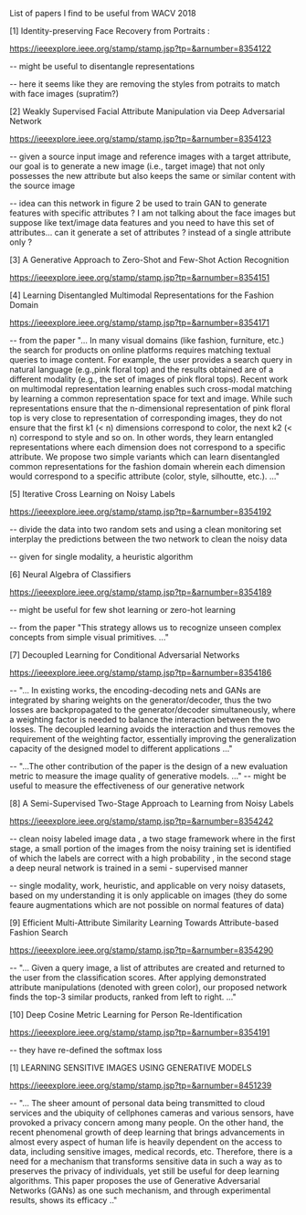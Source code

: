 
List of papers I find to be useful from WACV 2018 

[1] Identity-preserving Face Recovery from Portraits : 

https://ieeexplore.ieee.org/stamp/stamp.jsp?tp=&arnumber=8354122

-- might be useful to disentangle representations

-- here it seems like they are removing the styles from potraits to match with face images (supratim?)

[2] Weakly Supervised Facial Attribute Manipulation via Deep Adversarial Network

https://ieeexplore.ieee.org/stamp/stamp.jsp?tp=&arnumber=8354123

-- given a source input image and reference images with a target attribute, our goal is to generate a new image (i.e., target
image) that not only possesses the new attribute but also keeps the same or similar content with the source image

-- idea can this network in figure 2 be used to train GAN to generate features with specific attributes ? I am not talking about the face images but suppose like text/image data features and you need to have this set of attributes... can it generate a set of attributes ? instead of a single attribute only ?

[3] A Generative Approach to Zero-Shot and Few-Shot Action Recognition

https://ieeexplore.ieee.org/stamp/stamp.jsp?tp=&arnumber=8354151

[4] Learning Disentangled Multimodal Representations for the Fashion Domain

https://ieeexplore.ieee.org/stamp/stamp.jsp?tp=&arnumber=8354171

-- from the paper "... In many visual domains (like fashion, furniture, etc.) the search for products on online platforms requires matching textual queries to image content. For example, the user provides a search query in natural language (e.g.,pink floral top) and the results obtained are of a different modality (e.g., the set of images of pink floral tops). Recent work on multimodal representation learning enables such cross-modal matching by learning a common representation space for text and image. While such representations ensure that the n-dimensional representation of pink floral top is very close to representation of corresponding images, they do not ensure that the first k1 (< n) dimensions correspond to color, the next k2 (< n) correspond to style and so on. In other words, they learn entangled representations where each dimension does not correspond to a specific attribute. We propose two simple variants which can learn disentangled common representations for the fashion domain wherein each dimension would correspond to a specific attribute (color, style, silhoutte, etc.). ..."


[5] Iterative Cross Learning on Noisy Labels

https://ieeexplore.ieee.org/stamp/stamp.jsp?tp=&arnumber=8354192

-- divide the data into two random sets and using a clean monitoring set interplay the predictions between the two network to clean the noisy data

-- given for single modality, a heuristic algorithm

[6] Neural Algebra of Classifiers

https://ieeexplore.ieee.org/stamp/stamp.jsp?tp=&arnumber=8354189

-- might be useful for few shot learning or zero-hot learning

-- from the paper "This strategy allows us to recognize unseen complex concepts from simple visual primitives. ..."


[7] Decoupled Learning for Conditional Adversarial Networks

https://ieeexplore.ieee.org/stamp/stamp.jsp?tp=&arnumber=8354186

-- "... In existing works, the encoding-decoding nets and GANs are integrated by sharing weights on the generator/decoder, thus the two losses are backpropagated to the generator/decoder simultaneously, where a weighting factor is needed to balance the interaction between the two losses. The decoupled learning avoids the interaction and thus removes the requirement of the weighting factor, essentially improving the generalization capacity of the designed model to different applications ..."

-- "...The other contribution of the paper is the design of a new evaluation metric to measure the image quality of generative models. ..." -- might be useful to measure the effectiveness of our generative network


[8] A Semi-Supervised Two-Stage Approach to Learning from Noisy Labels

https://ieeexplore.ieee.org/stamp/stamp.jsp?tp=&arnumber=8354242

-- clean noisy labeled image data , a two stage framework where in the first stage, a small portion of the images from the noisy training set is identified of which the labels are correct with a high probability , in the second stage a deep neural network is trained in a semi - supervised manner

-- single modality, work, heuristic, and applicable on very noisy datasets, based on my understanding it is only applicable on images (they do some feaure augmentations which are not possible on normal features of data)


[9] Efficient Multi-Attribute Similarity Learning Towards Attribute-based Fashion Search

https://ieeexplore.ieee.org/stamp/stamp.jsp?tp=&arnumber=8354290

-- "... Given a query image, a list of attributes are created and returned to the user from the classification scores. After applying demonstrated attribute manipulations (denoted with green color), our proposed network finds the top-3 similar products, ranked from left to right. ..."

[10] Deep Cosine Metric Learning for Person Re-Identification

https://ieeexplore.ieee.org/stamp/stamp.jsp?tp=&arnumber=8354191

-- they have re-defined the softmax loss 



[1] LEARNING SENSITIVE IMAGES USING GENERATIVE MODELS

https://ieeexplore.ieee.org/stamp/stamp.jsp?tp=&arnumber=8451239

-- "... The sheer amount of personal data being transmitted to cloud services and the ubiquity of cellphones cameras and various sensors, have provoked a privacy concern among many people. On the other hand, the recent phenomenal growth of deep learning that brings advancements in almost every aspect of human life is heavily dependent on the access to data, including sensitive images, medical records, etc. Therefore, there is a need for a mechanism that transforms sensitive data in such a way as to preserves the privacy of individuals, yet still be useful for deep learning algorithms. This paper proposes the use of Generative Adversarial Networks (GANs) as one such mechanism, and through experimental results, shows its efficacy .."

